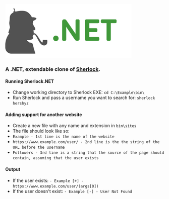<img src="https://raw.githubusercontent.com/hershyz/sherlock.net/master/icon.png"/>
<h3>A .NET, extendable clone of <a href="https://github.com/sherlock-project/sherlock">Sherlock</a>.</h3>
<h4>Running Sherlock.NET</h4>
<ul>
  <li>Change working directory to Sherlock EXE: <code>cd C:\Example\bin\</code></li>
  <li>Run Sherlock and pass a username you want to search for: <code>sherlock hershyz</code></li>
</ul>
<h4>Adding support for another website</h4>
<ul>
  <li>Create a new file with any name and extension in <code>bin\sites</code></li>
  <li>The file should look like so:</li>
  <li><code>Example - 1st line is the name of the website</code></li>
  <li><code>https://www.example.com/user/ - 2nd line is the the string of the URL before the username</code></li>
  <li><code>Followers - 3rd line is a string that the source of the page should contain, assuming that the user exists</code></li>
</ul>
<h4>Output</h4>
<ul>
  <li>If the user exists: <code>- Example [+] - https://www.example.com/user/(args[0])</code></li>
  <li>If the user doesn't exist: <code>- Example [-] - User Not Found</code></li>
</ul>
